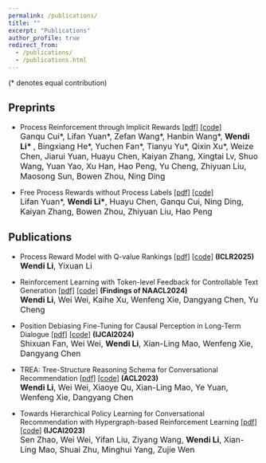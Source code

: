```yaml
---
permalink: /publications/
title: ""
excerpt: "Publications"
author_profile: true
redirect_from: 
  - /publications/
  - /publications.html
---
```


(* denotes equal contribution)

## Preprints

- Process Reinforcement through Implicit Rewards <a href="https://arxiv.org/pdf/2502.01456">[pdf]</a> <a href="https://github.com/PRIME-RL/PRIME">[code]</a>   <br>
  <font size=3> Ganqu Cui*, Lifan Yuan*, Zefan Wang*, Hanbin Wang*, <b>Wendi Li* </b>, Bingxiang He*, Yuchen Fan*, Tianyu Yu*, Qixin Xu*, Weize Chen, Jiarui Yuan, Huayu Chen, Kaiyan Zhang, Xingtai Lv, Shuo Wang, Yuan Yao, Xu Han, Hao Peng, Yu Cheng, Zhiyuan Liu, Maosong Sun, Bowen Zhou, Ning Ding </font><br>

- Free Process Rewards without Process Labels <a href="https://arxiv.org/pdf/2412.01981">[pdf]</a> <a href="https://github.com/lifan-yuan/ImplicitPRM">[code]</a>   <br>
  <font size=3> Lifan Yuan*, <b>Wendi Li*</b>, Huayu Chen, Ganqu Cui, Ning Ding, Kaiyan Zhang, Bowen Zhou, Zhiyuan Liu, Hao Peng </font><br>

## Publications

- Process Reward Model with Q-value Rankings <a href="https://arxiv.org/pdf/2410.11287">[pdf]</a> <a href="https://github.com/WindyLee0822/Process_Q_Model">[code]</a> <b>(ICLR2025)</b> <br>  <font size=3><b>Wendi Li</b>, Yixuan Li </font><br>

- Reinforcement Learning with Token-level Feedback for Controllable Text Generation <a href="https://arxiv.org/pdf/2403.11558">[pdf]</a> <a href="https://github.com/WindyLee0822/CTG">[code]</a> <b>(Findings of NAACL2024)</b> <br> 
    <font size=3> <b>Wendi Li</b>, Wei Wei, Kaihe Xu, Wenfeng Xie, Dangyang Chen, Yu Cheng </font><br>

- Position Debiasing Fine-Tuning for Causal Perception in Long-Term Dialogue <a href="https://arxiv.org/pdf/2406.02002">[pdf]</a> <a href="https://github.com/WindyLee0822/CTG">[code]</a> <b>(IJCAI2024)</b> <br> 
    <font size=3> Shixuan Fan, Wei Wei, <b>Wendi Li</b>,  Xian-Ling Mao, Wenfeng Xie, Dangyang Chen </font><br>

- TREA: Tree-Structure Reasoning Schema for Conversational Recommendation <a href="https://arxiv.org/pdf/2307.10543.pdf">[pdf]</a> <a href="https://github.com/WindyLee0822/TREA">[code]</a>  <b>(ACL2023)</b> <br>
  <font size=3><b>Wendi Li</b>, Wei Wei, Xiaoye Qu, Xian-Ling Mao, Ye Yuan, Wenfeng Xie, Dangyang Chen </font><br>

- Towards Hierarchical Policy Learning for Conversational Recommendation with Hypergraph-based Reinforcement Learning <a href="https://arxiv.org/pdf/2305.02575.pdf">[pdf]</a> <a href="https://github.com/Snnzhao/DAHCR">[code]</a> <b>(IJCAI2023)</b> <br> 
    <font size=3> Sen Zhao, Wei Wei, Yifan Liu, Ziyang Wang, <b>Wendi Li</b>, Xian-Ling Mao, Shuai Zhu, Minghui Yang, Zujie Wen </font><br>



  
